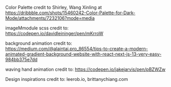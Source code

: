 Color Palette credit to Shirley, Wang Xinling at https://dribbble.com/shots/15460242-Color-Palette-for-Dark-Mode/attachments/7232106?mode=media

imageMmodule scss credit to: https://codepen.io/davidleininger/pen/mKrroW

background animation credit to: https://medium.com/@alaintai.pro_86554/tips-to-create-a-modern-animated-gradient-background-website-with-react-next-js-13-very-easy-984bb375e7dd

waving hand animation credit to: https://codepen.io/jakejarvis/pen/pBZWZw

Design inspirations credit to: leerob.io, brittanychiang.com
